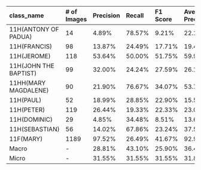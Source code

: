 | class_name            | # of Images   | Precision   | Recall   | F1 Score   | Average Precision   |
|:----------------------|:--------------|:------------|:---------|:-----------|:--------------------|
| 11H(ANTONY OF PADUA)  | 14            | 4.89%       | 78.57%   | 9.21%      | 22.14%              |
| 11H(FRANCIS)          | 98            | 13.87%      | 24.49%   | 17.71%     | 19.41%              |
| 11H(JEROME)           | 118           | 53.64%      | 50.00%   | 51.75%     | 59.99%              |
| 11H(JOHN THE BAPTIST) | 99            | 32.00%      | 24.24%   | 27.59%     | 26.10%              |
| 11HH(MARY MAGDALENE)  | 90            | 21.90%      | 76.67%   | 34.07%     | 53.70%              |
| 11H(PAUL)             | 52            | 18.99%      | 28.85%   | 22.90%     | 15.52%              |
| 11H(PETER)            | 119           | 26.44%      | 19.33%   | 22.33%     | 23.09%              |
| 11H(DOMINIC)          | 29            | 4.85%       | 34.48%   | 8.51%      | 13.68%              |
| 11H(SEBASTIAN)        | 56            | 14.02%      | 67.86%   | 23.24%     | 37.51%              |
| 11F(MARY)             | 1189          | 97.52%      | 26.49%   | 41.67%     | 92.98%              |
| Macro                 | -             | 28.81%      | 43.10%   | 25.90%     | 36.41%              |
| Micro                 | -             | 31.55%      | 31.55%   | 31.55%     | 31.80%              |